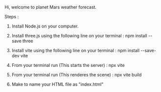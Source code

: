 Hi, welcome to planet Mars weather forecast.

Steps :

1. Install Node.js on your computer. 

2. Install three.js using the following line on your terminal :
    npm install --save three

3. Install vite using the following line on your terminal :
    npm install --save-dev vite

4. From your terminal run (This starts the server) :
    npx vite

5. From your terminal run (This renderes the scene) :
    npx vite build    

6. Make to name your HTML file as "index.html"    


